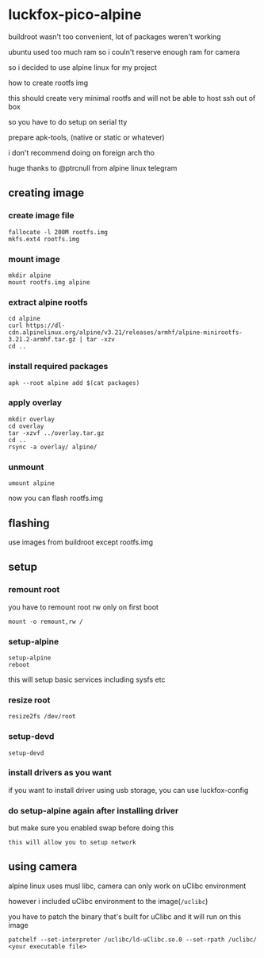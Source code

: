 # luckfox-pico-alpine
buildroot wasn't too convenient, lot of packages weren't working

ubuntu used too much ram so i couln't reserve enough ram for camera

so i decided to use alpine linux for my project


how to create rootfs img

this should create very minimal rootfs and will not be able to host ssh out of box

so you have to do setup on serial tty

prepare apk-tools, (native or static or whatever)

i don't recommend doing on foreign arch tho

huge thanks to @ptrcnull from alpine linux telegram
## creating image 
### create image file
```
fallocate -l 200M rootfs.img
mkfs.ext4 rootfs.img
```
### mount image
```
mkdir alpine
mount rootfs.img alpine
```

### extract alpine rootfs
```
cd alpine
curl https://dl-cdn.alpinelinux.org/alpine/v3.21/releases/armhf/alpine-minirootfs-3.21.2-armhf.tar.gz | tar -xzv
cd ..
```

### install required packages
```
apk --root alpine add $(cat packages)
```

### apply overlay
```
mkdir overlay
cd overlay
tar -xzvf ../overlay.tar.gz
cd ..
rsync -a overlay/ alpine/
```


### unmount 
```
umount alpine
```

now you can flash rootfs.img

## flashing
use images from buildroot except rootfs.img

## setup
### remount root
you have to remount root rw only on first boot
```
mount -o remount,rw /
```

### setup-alpine
```
setup-alpine
reboot
```
this will setup basic services including sysfs etc

### resize root
```
resize2fs /dev/root
```

### setup-devd
```
setup-devd
```

### install drivers as you want
if you want to install driver using usb storage, you can use luckfox-config

### do setup-alpine again after installing driver
but make sure you enabled swap before doing this
```
this will allow you to setup network
```


## using camera
alpine linux uses musl libc, camera can only work on uClibc environment

however i included uClibc environment to the image(`/uclibc`)

you have to patch the binary that's built for uClibc and it will run on this image

```
patchelf --set-interpreter /uclibc/ld-uClibc.so.0 --set-rpath /uclibc/ <your executable file>
```
